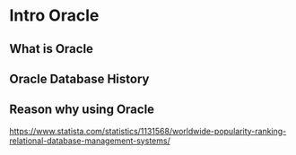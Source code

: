 # Intro Oracle 

## What is Oracle

## Oracle Database History

## Reason why using Oracle
https://www.statista.com/statistics/1131568/worldwide-popularity-ranking-relational-database-management-systems/